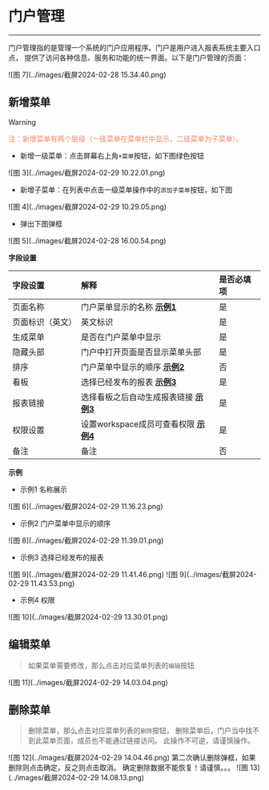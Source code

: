 # 门户管理
---

门户管理指的是管理一个系统的门户应用程序。门户是用户进入报表系统主要入口点，
提供了访问各种信息、服务和功能的统一界面。以下是门户管理的页面：

![图 7](../images/截屏2024-02-28 15.34.40.png)  

## 新增菜单
> [!Warning]
> <div style="color:#EE8866;">注：新增菜单有两个层级（一级菜单在菜单栏中显示，二级菜单为子菜单）。</div>
> 

- 新增一级菜单：点击屏幕右上角`+菜单`按钮，如下图绿色按钮

![图 3](../images/截屏2024-02-29 10.22.01.png)

- 新增子菜单：在列表中点击一级菜单操作中的`添加子菜单`按钮，如下图

![图 4](../images/截屏2024-02-29 10.29.05.png)  


- 弹出下图弹框

![图 5](../images/截屏2024-02-28 16.00.54.png) 
 
**字段设置**

| 字段设置 | 解释 | 是否必填项
| :-----| :---- | :----
| 页面名称 | 门户菜单显示的名称 **[示例1](#jump_1)** | 是
| 页面标识（英文） | 英文标识 | 是
| 生成菜单 | 是否在门户菜单中显示 | 是
| 隐藏头部 | 门户中打开页面是否显示菜单头部 | 是
| 排序 | 门户菜单中显示的顺序 **[示例2](#jump_2)**| 否
| 看板 | 选择已经发布的报表 **[示例3](#jump_3)**| 是
| 报表链接 | 选择看板之后自动生成报表链接 **[示例3](#jump_3)**| 是
| 权限设置 | 设置workspace成员可查看权限 **[示例4](#jump_4)**| 是
| 备注 | 备注 | 否

**示例**
- 示例1 名称展示
<a id="jump_1"></a>

![图 6](../images/截屏2024-02-29 11.16.23.png)

- 示例2 门户菜单中显示的顺序
<a id="jump_2"></a>

![图 8](../images/截屏2024-02-29 11.39.01.png)
- 示例3 选择已经发布的报表
<a id="jump_3"></a>

![图 9](../images/截屏2024-02-29 11.41.46.png)
![图 9](../images/截屏2024-02-29 11.43.53.png)
- 示例4 权限
<a id="jump_4"></a>

![图 10](../images/截屏2024-02-29 13.30.01.png)

## 编辑菜单
> 
> 如果菜单需要修改，那么点击对应菜单列表的`编辑`按钮

![图 11](../images/截屏2024-02-29 14.03.04.png)
## 删除菜单
> 
> 删除菜单，那么点击对应菜单列表的`删除`按钮， 删除菜单后，门户当中找不到此菜单页面，成员也不能通过链接访问。
> 此操作不可逆，请谨慎操作。

![图 12](../images/截屏2024-02-29 14.04.46.png)
第二次确认删除弹框，如果删除则点击确定，反之则点击取消。 确定删除数据不能恢复！请谨慎。。。
![图 13](../images/截屏2024-02-29 14.08.13.png)